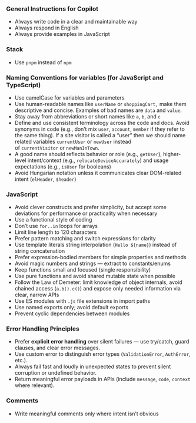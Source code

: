 ### General Instructions for Copilot

- Always write code in a clear and maintainable way
- Always respond in English
- Always provide examples in JavaScript

### Stack

- Use `pnpm` instead of `npm`

### Naming Conventions for variables (for JavaScript and TypeScript)

- Use camelCase for variables and parameters
- Use human-readable names like `userName` or `shoppingCart,` make them descriptive and concise. Examples of bad names are `data` and `value`.
- Stay away from abbreviations or short names like `a`, `b`, and `c`
- Define and use consistent terminology across the code and docs. Avoid synonyms in code (e.g., don’t mix `user`, `account`, `member` if they refer to the same thing). If a site visitor is called a “user” then we should name related variables `currentUser` or `newUser` instead of `currentVisitor` or `newManInTown`.
- A good name should reflects behavior or role (e.g., `getUser`), higher-level intent/context (e.g., `relocateDeviceAccurately`) and usage expectations (e.g., `isUser` for booleans)
- Avoid Hungarian notation unless it communicates clear DOM-related intent (`elHeader`, `$header`)

### JavaScript

- Avoid clever constructs and prefer simplicity, but accept some deviations for performance or practicality when necessary
- Use a functional style of coding
- Don’t use `for..in` loops for arrays
- Limit line length to 120 characters
- Prefer pattern matching and switch expressions for clarity
- Use template literals string interpolation (`Hello ${name}`) instead of string concatenation
- Prefer expression-bodied members for simple properties and methods
- Avoid magic numbers and strings — extract to constants/enums
- Keep functions small and focused (single responsibility)
- Use pure functions and avoid shared mutable state when possible
- Follow the Law of Demeter: limit knowledge of object internals, avoid chained access (`a.b().c()`) and expose only needed information via clear, narrow APIs
- Use ES modules with `.js` file extensions in import paths
- Use named exports only; avoid default exports
- Prevent cyclic dependencies between modules

### Error Handling Principles

- Prefer **explicit error handling** over silent failures — use try/catch, guard clauses, and clear error messages.
- Use custom error to distinguish error types (`ValidationError`, `AuthError`, etc.).
- Always fail fast and loudly in unexpected states to prevent silent corruption or undefined behavior.
- Return meaningful error payloads in APIs (include `message`, `code`, `context` where relevant).

### Comments

- Write meaningful comments only where intent isn’t obvious
